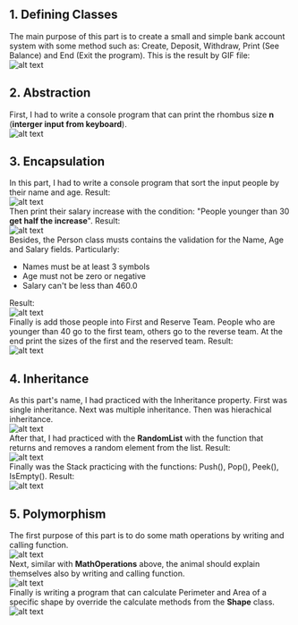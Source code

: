 ## 1. Defining Classes
The main purpose of this part is to create a small and simple bank account system with some method such as: Create, Deposit, Withdraw, Print (See Balance) and End (Exit the program).
This is the result by GIF file: </br>
![alt text](https://github.com/hung1959/Advanced--Programming/blob/master/Images/defining%20classes.gif) </br>
## 2. Abstraction
First, I had to write a console program that can print the rhombus size **n** (**interger input from keyboard**). </br>
![alt text](https://github.com/hung1959/Advanced--Programming/blob/master/Images/abstraction1.gif) </br>

## 3. Encapsulation
In this part, I had to write a console program that sort the input people by their name and age. Result: </br>
![alt text](https://github.com/hung1959/Advanced--Programming/blob/master/Images/encapsulation1.gif) </br>
Then print their salary increase with the condition: "People younger than 30 **get half the increase**". Result: </br>
![alt text](https://github.com/hung1959/Advanced--Programming/blob/master/Images/encapsulation2.gif) </br>
Besides, the Person class musts contains the validation for the Name, Age and Salary fields. Particularly:
- Names must be at least 3 symbols
-	Age must not be zero or negative
-	Salary can't be less than 460.0 </br>

Result: </br>
![alt text](https://github.com/hung1959/Advanced--Programming/blob/master/Images/encapsulation3.gif) </br>
Finally is add those people into First and Reserve Team. People who are younger than 40 go to the first team, others go to the reverse team. At the end print the sizes of the first and the reserved team. Result: </br>
![alt text](https://github.com/hung1959/Advanced--Programming/blob/master/Images/encapsulation4.gif) </br>
## 4. Inheritance
As this part's name, I had practiced with the Inheritance property. First was single inheritance. Next was multiple inheritance. Then was hierachical inheritance. </br>
![alt text](https://github.com/hung1959/Advanced--Programming/blob/master/Images/inheritance1.gif) </br>
After that, I had practiced with the **RandomList** with the function that returns and removes a random element from the list. Result: </br>
![alt text](https://github.com/hung1959/Advanced--Programming/blob/master/Images/inheritance2.gif) </br>
Finally was the Stack practicing with the functions: Push(), Pop(), Peek(), IsEmpty(). Result: </br>
![alt text](https://github.com/hung1959/Advanced--Programming/blob/master/Images/inheritance3.gif) </br>
## 5. Polymorphism
The first purpose of this part is to do some math operations by writing and calling function. </br>
![alt text](https://github.com/hung1959/Advanced--Programming/blob/master/Images/polymorphism1.gif) </br>
Next, similar with **MathOperations** above, the animal should explain themselves also by writing and calling function. </br>
![alt text](https://github.com/hung1959/Advanced--Programming/blob/master/Images/polymorphism2.gif) </br>
Finally is writing a program that can calculate Perimeter and Area of a specific shape by override the calculate methods from the **Shape** class. </br>
![alt text](https://github.com/hung1959/Advanced--Programming/blob/master/Images/polymorphism3.gif) </br>
